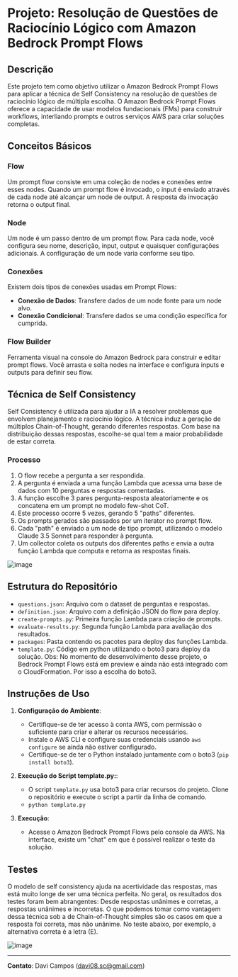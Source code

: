 # Projeto: Resolução de Questões de Raciocínio Lógico com Amazon Bedrock Prompt Flows

## Descrição

Este projeto tem como objetivo utilizar o Amazon Bedrock Prompt Flows para aplicar a técnica de Self Consistency na resolução de questões de raciocínio lógico de múltipla escolha. O Amazon Bedrock Prompt Flows oferece a capacidade de usar modelos fundacionais (FMs) para construir workflows, interliando prompts e outros serviços AWS para criar soluções completas.

## Conceitos Básicos

### Flow
Um prompt flow consiste em uma coleção de nodes e conexões entre esses nodes. Quando um prompt flow é invocado, o input é enviado através de cada node até alcançar um node de output. A resposta da invocação retorna o output final.

### Node
Um node é um passo dentro de um prompt flow. Para cada node, você configura seu nome, descrição, input, output e quaisquer configurações adicionais. A configuração de um node varia conforme seu tipo.

### Conexões
Existem dois tipos de conexões usadas em Prompt Flows:
- **Conexão de Dados**: Transfere dados de um node fonte para um node alvo.
- **Conexão Condicional**: Transfere dados se uma condição específica for cumprida.

### Flow Builder
Ferramenta visual na console do Amazon Bedrock para construir e editar prompt flows. Você arrasta e solta nodes na interface e configura inputs e outputs para definir seu flow.

## Técnica de Self Consistency

Self Consistency é utilizada para ajudar a IA a resolver problemas que envolvem planejamento e raciocínio lógico. A técnica induz a geração de múltiplos Chain-of-Thought, gerando diferentes respostas. Com base na distribuição dessas respostas, escolhe-se qual tem a maior probabilidade de estar correta.

### Processo
1. O flow recebe a pergunta a ser respondida.
2. A pergunta é enviada a uma função Lambda que acessa uma base de dados com 10 perguntas e respostas comentadas.
3. A função escolhe 3 pares pergunta-resposta aleatoriamente e os concatena em um prompt no modelo few-shot CoT.
4. Este processo ocorre 5 vezes, gerando 5 "paths" diferentes.
5. Os prompts gerados são passados por um iterator no prompt flow.
6. Cada "path" é enviado a um node de tipo prompt, utilizando o modelo Claude 3.5 Sonnet para responder à pergunta.
7. Um collector coleta os outputs dos diferentes paths e envia a outra função Lambda que computa e retorna as respostas finais.

![image](https://github.com/user-attachments/assets/893f7483-9820-499b-b5da-64a0aec56f05)


## Estrutura do Repositório

- `questions.json`: Arquivo com o dataset de perguntas e respostas.
- `definition.json`: Arquivo com a definição JSON do flow para deploy.
- `create-prompts.py`: Primeira função Lambda para criação de prompts.
- `evaluate-results.py`: Segunda função Lambda para avaliação dos resultados.
- `packages`: Pasta contendo os pacotes para deploy das funções Lambda.
- `template.py`: Código em python utilizando o boto3 para deploy da solução. Obs: No momento de desenvolvimento desse projeto, o Bedrock Prompt Flows está em preview e ainda não está integrado com o CloudFormation. Por isso a escolha do boto3. 

## Instruções de Uso

1. **Configuração do Ambiente**:
   - Certifique-se de ter acesso à conta AWS, com permissão o suficiente para criar e alterar os recursos necessários.
   - Instale o AWS CLI e configure suas credenciais usando `aws configure` se ainda não estiver configurado.
   - Certifique-se de ter o Python instalado juntamente com o boto3 (`pip install boto3`).

2. **Execução do Script template.py:**:
   - O script `template.py` usa boto3 para criar recursos do projeto. Clone o repositório e execute o script a partir da linha de comando.
   - `python template.py`

3. **Execução**:
   - Acesse o Amazon Bedrock Prompt Flows pelo console da AWS. Na interface, existe um "chat" em que é possível realizar o teste da solução. 

## Testes
O modelo de self consistency ajuda na acertividade das respostas, mas está muito longe de ser uma técnica perfeita. No geral, os resultados dos testes foram bem abrangentes: Desde respostas unânimes e corretas, a respostas unânimes e incorretas. O que podemos tomar como vantagem dessa técnica sob a de Chain-of-Thought simples são os casos em que a resposta foi correta, mas não unânime. No teste abaixo, por exemplo, a alternativa correta é a letra (E). 

![image](https://github.com/user-attachments/assets/5a09a04e-5e50-4d6c-9358-376ae359892d)

---

**Contato**: Davi Campos (davi08.sc@gmail.com)

